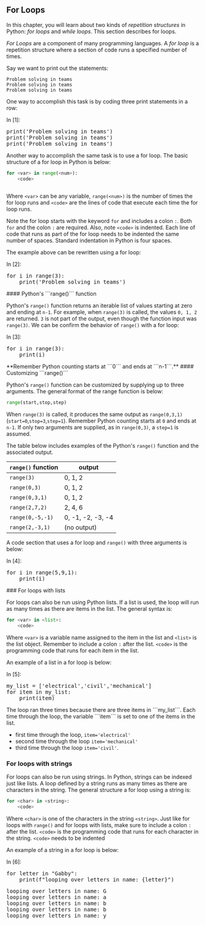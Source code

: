 
## For Loops
In this chapter, you will learn about two kinds of _repetition structures_ in Python: _for loops_ and _while loops_. This section describes for loops.

_For Loops_ are a component of many programming languages. A _for loop_ is a repetition structure where a section of code runs a specified number of times. 

Say we want to print out the statements:

```text
Problem solving in teams
Problem solving in teams
Problem solving in teams
```

One way to accomplish this task is by coding three print statements in a row:
<div class="cell border-box-sizing code_cell rendered">
<div class="input">
<div class="prompt input_prompt">In&nbsp;[1]:</div>
<div class="inner_cell">
    <div class="input_area">
<div class=" highlight hl-ipython3"><pre><span></span><span class="nb">print</span><span class="p">(</span><span class="s1">&#39;Problem solving in teams&#39;</span><span class="p">)</span>
<span class="nb">print</span><span class="p">(</span><span class="s1">&#39;Problem solving in teams&#39;</span><span class="p">)</span>
<span class="nb">print</span><span class="p">(</span><span class="s1">&#39;Problem solving in teams&#39;</span><span class="p">)</span>
</pre></div>

</div>
</div>
</div>

</div>
Another way to accomplish the same task is to use a for loop. The basic structure of a for loop in Python is below:
    
```python
for <var> in range(<num>):
    <code>
    
```

Where ```<var>``` can be any variable, ```range(<num>)``` is the number of times the for loop runs and ```<code>``` are the lines of code that execute each time the for loop runs. 

Note the for loop starts with the keyword ```for``` and includes a colon ```:```. Both ```for``` and the colon ```:``` are required. Also, note ```<code>``` is indented. Each line of code that runs as part of the for loop needs to be indented the same number of spaces. Standard indentation in Python is four spaces. 

The example above can be rewritten using a for loop:
<div class="cell border-box-sizing code_cell rendered">
<div class="input">
<div class="prompt input_prompt">In&nbsp;[2]:</div>
<div class="inner_cell">
    <div class="input_area">
<div class=" highlight hl-ipython3"><pre><span></span><span class="k">for</span> <span class="n">i</span> <span class="ow">in</span> <span class="nb">range</span><span class="p">(</span><span class="mi">3</span><span class="p">):</span>
    <span class="nb">print</span><span class="p">(</span><span class="s1">&#39;Problem solving in teams&#39;</span><span class="p">)</span>
</pre></div>

</div>
</div>
</div>

</div>
#### Python's ```range()``` function

Python's ```range()``` function returns an iterable list of values starting at zero and ending at ```n-1```. For example, when ```range(3)``` is called, the values ```0, 1, 2``` are returned. ```3``` is not part of the output, even though the function input was ```range(3)```. We can be confirm the behavior of ```range()``` with a for loop:
<div class="cell border-box-sizing code_cell rendered">
<div class="input">
<div class="prompt input_prompt">In&nbsp;[3]:</div>
<div class="inner_cell">
    <div class="input_area">
<div class=" highlight hl-ipython3"><pre><span></span><span class="k">for</span> <span class="n">i</span> <span class="ow">in</span> <span class="nb">range</span><span class="p">(</span><span class="mi">3</span><span class="p">):</span>
    <span class="nb">print</span><span class="p">(</span><span class="n">i</span><span class="p">)</span>
</pre></div>

</div>
</div>
</div>

</div>
**Remember Python counting starts at ```0``` and ends at ```n-1```.**
#### Customizing ```range()```

Python's ```range()``` function can be customized by supplying up to three arguments. The general format of the range function is below:

```python
range(start,stop,step)
```

When ```range(3)``` is called, it produces the same output as ```range(0,3,1)``` (```start=0```,```stop=3```,```step=1```). Remember Python counting starts at ```0``` and ends at ```n-1```. If only two arguments are supplied, as in ```range(0,3)```, a ```step=1``` is assumed.

The table below includes examples of the Python's ```range()``` function and the associated output.

| ```range()``` function | output |
| --- | --- |
| ```range(3)``` | 0, 1, 2 |
| ```range(0,3)``` | 0, 1, 2 |
| ```range(0,3,1)``` | 0, 1, 2 |
| ```range(2,7,2)``` | 2, 4, 6 |
| ```range(0,-5,-1)``` | 0, -1, -2, -3, -4 |
| ```range(2,-3,1)``` | (no output) |

A code section that uses a for loop and ```range()``` with three arguments is below:
<div class="cell border-box-sizing code_cell rendered">
<div class="input">
<div class="prompt input_prompt">In&nbsp;[4]:</div>
<div class="inner_cell">
    <div class="input_area">
<div class=" highlight hl-ipython3"><pre><span></span><span class="k">for</span> <span class="n">i</span> <span class="ow">in</span> <span class="nb">range</span><span class="p">(</span><span class="mi">5</span><span class="p">,</span><span class="mi">9</span><span class="p">,</span><span class="mi">1</span><span class="p">):</span>
    <span class="nb">print</span><span class="p">(</span><span class="n">i</span><span class="p">)</span>
</pre></div>

</div>
</div>
</div>

</div>
### For loops with lists

For loops can also be run using Python lists. If a list is used, the loop will run as many times as there are items in the list. The general syntax is:

```python
for <var> in <list>:
    <code>
```
 
Where ```<var>``` is a variable name assigned to the item in the list and ```<list>``` is the list object. Remember to include a colon ``` : ``` after the list.  ```<code>``` is the programming code that runs for each item in the list. 

An example of a list in a for loop is  below:
<div class="cell border-box-sizing code_cell rendered">
<div class="input">
<div class="prompt input_prompt">In&nbsp;[5]:</div>
<div class="inner_cell">
    <div class="input_area">
<div class=" highlight hl-ipython3"><pre><span></span><span class="n">my_list</span> <span class="o">=</span> <span class="p">[</span><span class="s1">&#39;electrical&#39;</span><span class="p">,</span><span class="s1">&#39;civil&#39;</span><span class="p">,</span><span class="s1">&#39;mechanical&#39;</span><span class="p">]</span>
<span class="k">for</span> <span class="n">item</span> <span class="ow">in</span> <span class="n">my_list</span><span class="p">:</span>
    <span class="nb">print</span><span class="p">(</span><span class="n">item</span><span class="p">)</span>
</pre></div>

</div>
</div>
</div>

</div>
The loop ran three times because there are three items in ```my_list```. Each time through the loop, the variable ```item``` is set to one of the items in the list.

 * first time through the loop, ```item='electrical'```
 * second time through the loop ```item='mechanical'``` 
 * third time through the loop ```item='civil'```. 
### For loops with strings

For loops can also be run using strings. In Python, strings can be indexed just like lists. A loop defined by a string runs as many times as there are characters in the string. The general structure a for loop using a string is:

```python
for <char> in <string>:
    <code>
```
 
Where ```<char>``` is one of the characters in the string ```<string>```. Just like for loops with ```range()``` and for loops with lists, make sure to include a colon ``` : ``` after the list.  ```<code>``` is the programming code that runs for each character in the string. ```<code>``` needs to be indented

An example of a string in a for loop is below:
<div class="cell border-box-sizing code_cell rendered">
<div class="input">
<div class="prompt input_prompt">In&nbsp;[6]:</div>
<div class="inner_cell">
    <div class="input_area">
<div class=" highlight hl-ipython3"><pre><span></span><span class="k">for</span> <span class="n">letter</span> <span class="ow">in</span> <span class="s2">&quot;Gabby&quot;</span><span class="p">:</span>
    <span class="nb">print</span><span class="p">(</span><span class="n">f</span><span class="s2">&quot;looping over letters in name: </span><span class="si">{letter}</span><span class="s2">&quot;</span><span class="p">)</span>
</pre></div>

</div>
</div>
</div>

<div class="output_wrapper">
<div class="output">


<div class="output_area">

<div class="prompt"></div>


<div class="output_subarea output_stream output_stdout output_text">
<pre>looping over letters in name: G
looping over letters in name: a
looping over letters in name: b
looping over letters in name: b
looping over letters in name: y
</pre>
</div>
</div>

</div>
</div>

</div>
 

